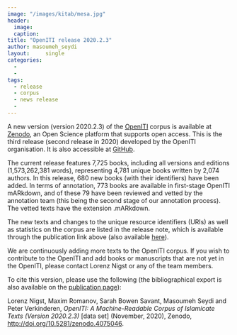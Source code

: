 ```yaml
---
image: "/images/kitab/mesa.jpg"
header:
  image: 
  caption: 
title: "OpenITI release 2020.2.3"			
author: masoumeh_seydi		
layout:		single
categories:
  - 
  - 
tags:
  - release
  - corpus
  - news release
  - 
---
```

A new version (version 2020.2.3) of the [OpenITI](https://github.com/OpenITI) corpus is available at [Zenodo](https://zenodo.org/record/4075046), an Open Science platform that supports open access. This is the third release (second release in 2020) developed by the OpenITI organisation. It is also accessible at [GitHub](https://github.com/OpenITI/RELEASE).

The current release features 7,725 books, including all versions and editions (1,573,262,381 words), representing 4,781 unique books written by 2,074 authors. In this release, 680 new books (with their identifiers) have been added. In terms of annotation, 773 books are available in first-stage OpenITI mARkdown, and of these 79 have been reviewed and vetted by the annotation team (this being the second stage of our annotation process). The vetted texts have the extension .mARkdown.

The new texts and changes to the unique resource identifiers (URIs) as well as statistics on the corpus are listed in the release note, which is available through the publication link above (also available [here](https://github.com/OpenITI/RELEASE/blob/master/OpenITI_release-note_2020-2-3.pdf)).

We are continuously adding more texts to the OpenITI corpus. If you wish to contribute to the OpenITI and add books or manuscripts that are not yet in the OpenITI, please contact Lorenz Nigst or any of the team members.

To cite this version, please use the following (the bibliographical export is also available on the [publication page](https://zenodo.org/record/3891466)):

Lorenz Nigst, Maxim Romanov, Sarah Bowen Savant, Masoumeh Seydi and Peter Verkinderen, *OpenITI: A Machine-Readable Corpus of Islamicate Texts (Version 2020.2.3)* \[data set\] (November, 2020), Zenodo, http://doi.org/10.5281/zenodo.4075046.
